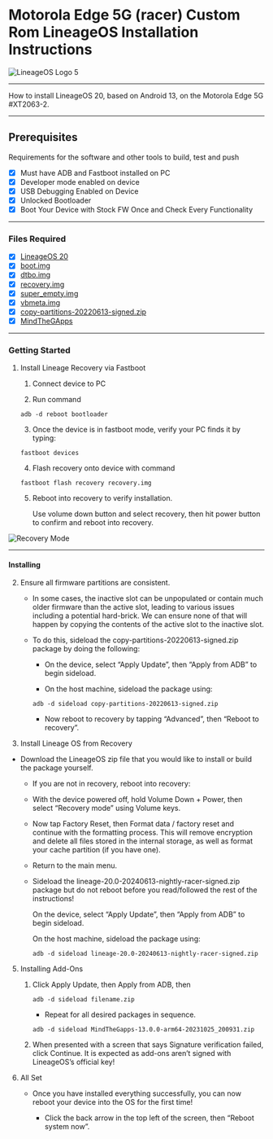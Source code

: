 # Motorola Edge 5G (racer) Custom Rom LineageOS Installation Instructions

![LineageOS Logo 5](https://github.com/jdenish1/Moto_Edge_racer_Custom-Roms/assets/96416029/1b03e692-e83c-43d4-9881-9723f8972ed3)


***

How to install LineageOS 20, based on Android 13, on the Motorola Edge 5G #XT2063-2.

***

## Prerequisites

Requirements for the software and other tools to build, test and push 
- [x] Must have ADB and Fastboot installed on PC
- [x] Developer mode enabled on device
- [x] USB Debugging Enabled on Device
- [x] Unlocked Bootloader
- [x] Boot Your Device with Stock FW Once and Check Every Functionality

***

### Files Required

- [x] [LineageOS 20](https://mirrorbits.lineageos.org/full/racer/20240620/lineage-20.0-20240620-nightly-racer-signed.zip)
- [x] [boot.img](https://mirrorbits.lineageos.org/full/racer/20240620/boot.img)
- [x] [dtbo.img](https://mirrorbits.lineageos.org/full/racer/20240620/dtbo.img)
- [x] [recovery.img](https://mirrorbits.lineageos.org/full/racer/20240620/recovery.img)
- [x] [super_empty.img](https://mirrorbits.lineageos.org/full/racer/20240620/super_empty.img)
- [x] [vbmeta.img](https://mirrorbits.lineageos.org/full/racer/20240620/vbmeta.img)
- [x] [copy-partitions-20220613-signed.zip](https://mirrorbits.lineageos.org/tools/copy-partitions-20220613-signed.zip)
- [x] [MindTheGApps](https://github.com/MindTheGapps/13.0.0-arm64/releases/download/MindTheGapps-13.0.0-arm64-20231025_200931/MindTheGapps-13.0.0-arm64-20231025_200931.zip)

***

### Getting Started

1. Install Lineage Recovery via Fastboot

    1.  Connect device to PC
    
    2.  Run command

    ``` adb -d reboot bootloader ```

    3.  Once the device is in fastboot mode, verify your PC finds it by typing:

    ``` fastboot devices ```

    4.  Flash recovery onto device with command

    ``` fastboot flash recovery recovery.img ```

    5.  Reboot into recovery to verify installation.

        Use volume down button and select recovery, then hit power button to confirm and reboot into recovery.

        
![Recovery Mode](https://github.com/jdenish1/Moto_Edge_racer_Custom-Roms/assets/96416029/0b341026-bf25-45a8-b1f4-645ced0e736f)

***

#### Installing

2.  Ensure all firmware partitions are consistent.

    - In some cases, the inactive slot can be unpopulated or contain much older firmware than the active slot, leading to         various issues including a potential hard-brick. We can ensure none of that will happen by copying the contents of          the active slot to the inactive slot.

    - To do this, sideload the copy-partitions-20220613-signed.zip package by doing the following:

        -  On the device, select “Apply Update”, then “Apply from ADB” to begin sideload.

        -  On the host machine, sideload the package using: 
        
        ``` adb -d sideload copy-partitions-20220613-signed.zip  ```

        - Now reboot to recovery by tapping “Advanced”, then “Reboot to recovery”.

3.  Install Lineage OS from Recovery

   - Download the LineageOS zip file that you would like to install or build the package yourself.

        - If you are not in recovery, reboot into recovery:

        - With the device powered off, hold Volume Down + Power, then select “Recovery mode” using Volume keys.

        - Now tap Factory Reset, then Format data / factory reset and continue with the formatting process. This will                 remove encryption and delete all files stored in the internal storage, as well as format your cache partition (if           you have one).

        - Return to the main menu.

        - Sideload the lineage-20.0-20240613-nightly-racer-signed.zip package but do not reboot before you read/followed              the rest of the instructions!

            On the device, select “Apply Update”, then “Apply from ADB” to begin sideload.
        
            On the host machine, sideload the package using:
    

            ``` adb -d sideload lineage-20.0-20240613-nightly-racer-signed.zip ```

5.  Installing Add-Ons

    1.  Click Apply Update, then Apply from ADB, then 

        ``` adb -d sideload filename.zip ```

        - Repeat for all desired packages in sequence.
      
        ``` adb -d sideload MindTheGapps-13.0.0-arm64-20231025_200931.zip ```


    3.  When presented with a screen that says Signature verification failed, click Continue. It is expected as add-ons             aren’t signed with LineageOS’s official key!

7.  All Set

    - Once you have installed everything successfully, you can now reboot your device into the OS for the first time!

        - Click the back arrow in the top left of the screen, then “Reboot system now”.
